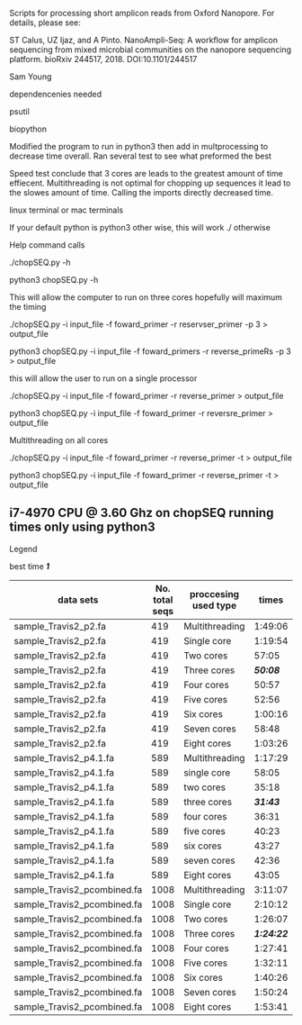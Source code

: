 Scripts for processing short amplicon reads from Oxford Nanopore. For details, please see:

ST Calus, UZ Ijaz, and A Pinto. NanoAmpli-Seq: A workflow for amplicon sequencing from mixed microbial communities on the nanopore sequencing platform. bioRxiv 244517, 2018. DOI:10.1101/244517


Sam Young

dependencenies needed 

psutil 

biopython

Modified the program to run in python3 then add in multprocessing to decrease time overall. Ran several test to see what preformed the best 

Speed test conclude that 3 cores are leads to the greatest amount of time effiecent. Multithreading is not optimal for chopping up sequences it lead to the slowes amount of time. Calling the imports directly decreased time. 

linux terminal or mac terminals

If your default python is python3 other wise, this will work ./ otherwise

Help command calls 

./chopSEQ.py -h 

python3 chopSEQ.py -h 

This will allow the computer to run on three cores hopefully will maximum the timing

./chopSEQ.py -i input_file -f foward_primer -r reservser_primer -p 3 > output_file 

python3 chopSEQ.py -i input_file -f foward_primers -r reverse_primeRs -p 3 >   output_file 

this will allow the user to run on a single processor

./chopSEQ.py -i input_file -f foward_primer -r reverse_primer > output_file

python3 chopSEQ.py -i input_file -f foward_primer -r reversre_primer >  output_file 

Multithreading on all cores 

./chopSEQ.py -i input_file -f foward_primer -r reverse_primer -t > output_file

python3 chopSEQ.py -i input_file -f foward_primer -r reverse_primer -t > output_file 

i7-4970 CPU @ 3.60 Ghz on chopSEQ running times only using python3
------------------------------------------------------------------

Legend

best time ***1***

| data sets | No. total seqs | proccesing used type | times | 
|--------------------------|----------------|----------------------|--------|
|sample_Travis2_p2.fa|419| Multithreading |1:49:06|
|sample_Travis2_p2.fa|419| Single core |1:19:54|
|sample_Travis2_p2.fa|419| Two cores |  57:05|
|sample_Travis2_p2.fa|419| Three cores |  ***50:08***|
|sample_Travis2_p2.fa|419| Four cores |  50:57|	
|sample_Travis2_p2.fa|419| Five cores |  52:56|
|sample_Travis2_p2.fa|419| Six cores  |1:00:16|
|sample_Travis2_p2.fa|419| Seven cores | 58:48|
|sample_Travis2_p2.fa|419| Eight cores |1:03:26|
|sample_Travis2_p4.1.fa|589| Multithreading |1:17:29|
|sample_Travis2_p4.1.fa|589| single core |  58:05|
|sample_Travis2_p4.1.fa|589| two cores |  35:18|
|sample_Travis2_p4.1.fa|589| three cores |  ***31:43***|
|sample_Travis2_p4.1.fa|589| four cores |  36:31|
|sample_Travis2_p4.1.fa|589| five cores |  40:23|
|sample_Travis2_p4.1.fa|589| six cores  |  43:27|
|sample_Travis2_p4.1.fa|589| seven cores |  42:36|
|sample_Travis2_p4.1.fa|589| Eight cores |  43:05|
|sample_Travis2_pcombined.fa|1008| Multithreading |3:11:07|
|sample_Travis2_pcombined.fa|1008| Single core |2:10:12|
|sample_Travis2_pcombined.fa|1008| Two cores |1:26:07|
|sample_Travis2_pcombined.fa|1008| Three cores |***1:24:22***|
|sample_Travis2_pcombined.fa|1008| Four cores  |1:27:41|
|sample_Travis2_pcombined.fa|1008| Five cores  |1:32:11|
|sample_Travis2_pcombined.fa|1008| Six  cores |1:40:26|
|sample_Travis2_pcombined.fa|1008| Seven cores |1:50:24|
|sample_Travis2_pcombined.fa|1008| Eight cores |1:53:41|



